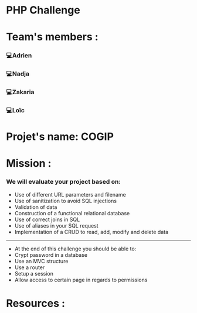 # PHP Challenge

# Team's members :
### 💻Adrien
### 💻Nadja
### 💻Zakaria
### 💻Loïc

# Projet's name: COGIP

# Mission :
### We will evaluate your project based on:
* Use of different URL parameters and filename
* Use of sanitization to avoid SQL injections
* Validation of data
* Construction of a functional relational database
* Use of correct joins in SQL
* Use of aliases in your SQL request
* Implementation of a CRUD to read, add, modify and delete data
******************************************************
* At the end of this challenge you should be able to:
* Crypt password in a database
* Use an MVC structure
* Use a router
* Setup a session
* Allow access to certain page in regards to permissions


# Resources : 
